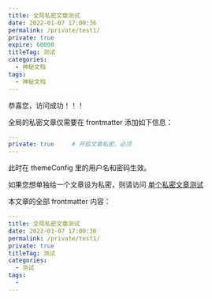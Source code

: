 ```yaml
---
title: 全局私密文章测试
date: 2022-01-07 17:00:36
permalink: /private/test1/
private: true
expire: 60000
titleTag: 测试
categories: 
  - 神秘文档
tags: 
  - 神秘文档
---
```


恭喜您，访问成功！！！

全局的私密文章仅需要在 frontmatter 添加如下信息：

```yml
---
private: true     # 开启文章私密，必须
---
```

此时在 themeConfig 里的用户名和密码生效。

如果您想单独给一个文章设为私密，则请访问 [单个私密文章测试](/private/test2/)


本文章的全部 frontmatter 内容：

```yml
---
title: 全局私密文章测试
date: 2022-01-07 17:00:36
permalink: /private/test1/
private: true
titleTag: 测试
categories: 
  - 测试
tags: 
  - 
---
```
